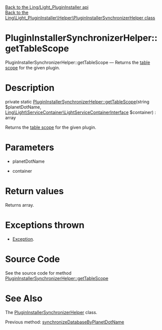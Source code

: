 [Back to the Ling/Light_PluginInstaller api](https://github.com/lingtalfi/Light_PluginInstaller/blob/master/doc/api/Ling/Light_PluginInstaller.md)<br>
[Back to the Ling\Light_PluginInstaller\Helper\PluginInstallerSynchronizerHelper class](https://github.com/lingtalfi/Light_PluginInstaller/blob/master/doc/api/Ling/Light_PluginInstaller/Helper/PluginInstallerSynchronizerHelper.md)


PluginInstallerSynchronizerHelper::getTableScope
================



PluginInstallerSynchronizerHelper::getTableScope — Returns the [table scope](https://github.com/lingtalfi/TheBar/blob/master/discussions/table-scope.md) for the given plugin.




Description
================


private static [PluginInstallerSynchronizerHelper::getTableScope](https://github.com/lingtalfi/Light_PluginInstaller/blob/master/doc/api/Ling/Light_PluginInstaller/Helper/PluginInstallerSynchronizerHelper/getTableScope.md)(string $planetDotName, [Ling\Light\ServiceContainer\LightServiceContainerInterface](https://github.com/lingtalfi/Light/blob/master/doc/api/Ling/Light/ServiceContainer/LightServiceContainerInterface.md) $container) : array




Returns the [table scope](https://github.com/lingtalfi/TheBar/blob/master/discussions/table-scope.md) for the given plugin.




Parameters
================


- planetDotName

    

- container

    


Return values
================

Returns array.


Exceptions thrown
================

- [Exception](http://php.net/manual/en/class.exception.php).&nbsp;







Source Code
===========
See the source code for method [PluginInstallerSynchronizerHelper::getTableScope](https://github.com/lingtalfi/Light_PluginInstaller/blob/master/Helper/PluginInstallerSynchronizerHelper.php#L50-L66)


See Also
================

The [PluginInstallerSynchronizerHelper](https://github.com/lingtalfi/Light_PluginInstaller/blob/master/doc/api/Ling/Light_PluginInstaller/Helper/PluginInstallerSynchronizerHelper.md) class.

Previous method: [synchronizeDatabaseByPlanetDotName](https://github.com/lingtalfi/Light_PluginInstaller/blob/master/doc/api/Ling/Light_PluginInstaller/Helper/PluginInstallerSynchronizerHelper/synchronizeDatabaseByPlanetDotName.md)<br>

